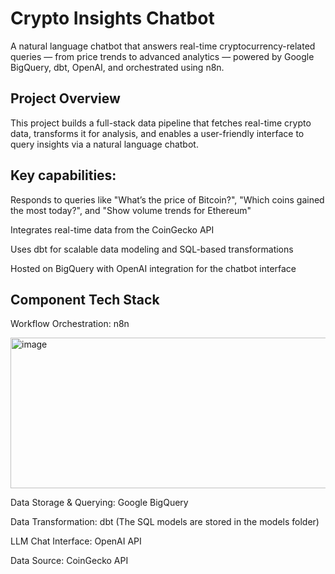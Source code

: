 # Crypto Insights Chatbot

A natural language chatbot that answers real-time cryptocurrency-related queries — from price trends to advanced analytics — powered by Google BigQuery, dbt, OpenAI, and orchestrated using n8n.

## Project Overview

This project builds a 
full-stack data pipeline that fetches real-time crypto data, transforms it for analysis, and enables a user-friendly interface to query insights via a natural language chatbot.

## Key capabilities:

Responds to queries like "What’s the price of Bitcoin?", "Which coins gained the most today?", and "Show volume trends for Ethereum"

Integrates real-time data from the CoinGecko API

Uses dbt for scalable data modeling and SQL-based transformations

Hosted on BigQuery with OpenAI integration for the chatbot interface


## Component Tech Stack

Workflow Orchestration:	n8n

<img width="904" height="241" alt="image" src="https://github.com/user-attachments/assets/5059f3b8-0549-47c6-8428-685c0fbd0031" />

Data Storage & Querying:	Google BigQuery

Data Transformation:	dbt  (The SQL models are stored in the models folder)

LLM Chat Interface:	OpenAI API 

Data Source:	CoinGecko API

